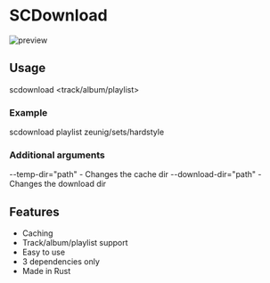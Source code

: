 # SCDownload
![preview](https://cdn.discordapp.com/attachments/1152297609256521789/1152310916956835921/cmd_3kklI5awUW.gif)
## Usage
scdownload <track/album/playlist> <id> 
### Example
scdownload playlist zeunig/sets/hardstyle
### Additional arguments
--temp-dir="path" - Changes the cache dir
--download-dir="path" - Changes the download dir
## Features
- Caching
- Track/album/playlist support
- Easy to use
- 3 dependencies only
- Made in Rust
